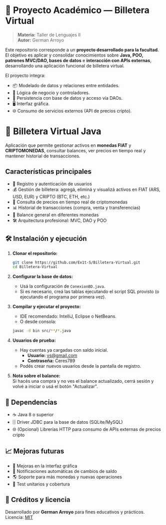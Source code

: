 # 💼 Proyecto Académico — Billetera Virtual

> **Materia:** Taller de Lenguajes II  
> **Autor:** German Arroyo  

Este repositorio corresponde a un **proyecto desarrollado para la facultad**.  
El objetivo es aplicar y consolidar conocimientos sobre **Java, POO, patrones MVC/DAO, bases de datos** e **interacción con APIs externas**, desarrollando una aplicación funcional de billetera virtual.

El proyecto integra:
- 📦 Modelado de datos y relaciones entre entidades.
- 🧠 Lógica de negocio y controladores.
- 💾 Persistencia con base de datos y acceso vía DAOs.
- 🖥️ Interfaz gráfica.
- 🌐 Consumo de servicios externos (API de precios cripto).


# 💸 Billetera Virtual Java

Aplicación que permite gestionar activos en **monedas FIAT** y **CRIPTOMONEDAS**, consultar balances, ver precios en tiempo real y mantener historial de transacciones.


##  Características principales

- 📝 Registro y autenticación de usuarios
- 💰 Gestión de billetera: agregá, eliminá y visualizá activos en FIAT (ARS, USD, EUR) y CRIPTO (BTC, ETH, etc.)
- 🔄 Consulta de precios en tiempo real de criptomonedas
- 📊 Historial de transacciones (compra, venta y transferencias)
- 🏦 Balance general en diferentes monedas
- 🛠️ Arquitectura profesional: MVC, DAO y POO


## 🛠️ Instalación y ejecución

1. **Clonar el repositorio:**
    ```bash
    git clone https://github.com/Ex1t-S/Billetera-Virtual.git
    cd Billetera-Virtual
    ```

2. **Configurar la base de datos:**
    - Usá la configuración de `ConexionBD.java`.
    - Si es necesario, creá las tablas ejecutando el script SQL provisto (o ejecutando el programa por primera vez).

3. **Compilar y ejecutar el proyecto:**
    - IDE recomendado: IntelliJ, Eclipse o NetBeans.
    - O desde consola:
    ```bash
    javac -d bin src/**/*.java
    ```

4. **Usuarios de prueba:**
    - Hay cuentas ya cargadas con saldo inicial.
      - **Usuario:** vs@gmail.com
      - **Contraseña:** Ceres789
    - Podés crear nuevos usuarios desde la pantalla de registro.

5. **Nota sobre el balance:**  
   Si hacés una compra y no ves el balance actualizado, cerrá sesión y volvé a iniciar o usá el botón "Actualizar".



## 🧩 Dependencias

- ☕ Java 8 o superior
- 🗄️ Driver JDBC para la base de datos (SQLite/MySQL)
- 🌐 (Opcional) Librerías HTTP para consumo de APIs externas de precios cripto



## 📈 Mejoras futuras

- 🎨 Mejoras en la interfaz gráfica
- 🔔 Notificaciones automáticas de cambios de saldo
- 🌎 Soporte para más monedas y nuevas operaciones
- 🧪 Test unitarios y cobertura



## 📜 Créditos y licencia

Desarrollado por **German Arroyo** para fines educativos y prácticos.  
Licencia: [MIT](LICENSE)



